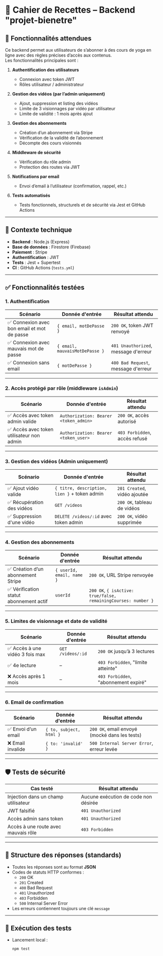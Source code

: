 # 📒 Cahier de Recettes – Backend "projet-bienetre"

## 🎯 Fonctionnalités attendues

Ce backend permet aux utilisateurs de s’abonner à des cours de yoga en ligne avec des règles précises d’accès aux contenus.  
Les fonctionnalités principales sont :

1. **Authentification des utilisateurs**
    - Connexion avec token JWT
    - Rôles utilisateur / administrateur

2. **Gestion des vidéos (par l’admin uniquement)**
    - Ajout, suppression et listing des vidéos
    - Limite de 3 visionnages par vidéo par utilisateur
    - Limite de validité : 1 mois après ajout

3. **Gestion des abonnements**
    - Création d’un abonnement via Stripe
    - Vérification de la validité de l’abonnement
    - Décompte des cours visionnés

4. **Middleware de sécurité**
    - Vérification du rôle admin
    - Protection des routes via JWT

5. **Notifications par email**
    - Envoi d’email à l’utilisateur (confirmation, rappel, etc.)

6. **Tests automatisés**
    - Tests fonctionnels, structurels et de sécurité via Jest et GitHub Actions

---

## 🔧 Contexte technique

- **Backend** : Node.js (Express)
- **Base de données** : Firestore (Firebase)
- **Paiement** : Stripe
- **Authentification** : JWT
- **Tests** : Jest + Supertest
- **CI** : GitHub Actions (`tests.yml`)

---

## ✅ Fonctionnalités testées

### 1. Authentification

| Scénario | Donnée d'entrée | Résultat attendu |
|---------|------------------|------------------|
| ✅ Connexion avec bon email et mot de passe | `{ email, motDePasse }` | `200 OK`, token JWT renvoyé |
| ✅ Connexion avec mauvais mot de passe | `{ email, mauvaisMotDePasse }` | `401 Unauthorized`, message d'erreur |
| ✅ Connexion sans email | `{ motDePasse }` | `400 Bad Request`, message d'erreur |

---

### 2. Accès protégé par rôle (middleware `isAdmin`)

| Scénario | Donnée d'entrée | Résultat attendu |
|---------|------------------|------------------|
| ✅ Accès avec token admin valide | `Authorization: Bearer <token_admin>` | `200 OK`, accès autorisé |
| ✅ Accès avec token utilisateur non admin | `Authorization: Bearer <token_user>` | `403 Forbidden`, accès refusé |

---

### 3. Gestion des vidéos (Admin uniquement)

| Scénario | Donnée d'entrée | Résultat attendu |
|---------|------------------|------------------|
| ✅ Ajout vidéo valide | `{ titre, description, lien }` + token admin | `201 Created`, vidéo ajoutée |
| ✅ Récupération des vidéos | `GET /videos` | `200 OK`, tableau de vidéos |
| ✅ Suppression d'une vidéo | `DELETE /videos/:id` avec token admin | `200 OK`, vidéo supprimée |

---

### 4. Gestion des abonnements

| Scénario | Donnée d'entrée | Résultat attendu |
|---------|------------------|------------------|
| ✅ Création d’un abonnement Stripe | `{ userId, email, name }` | `200 OK`, URL Stripe renvoyée |
| ✅ Vérification statut abonnement actif | `userId` | `200 OK`, `{ isActive: true/false, remainingCourses: number }` |

---

### 5. Limites de visionnage et date de validité

| Scénario | Donnée d'entrée | Résultat attendu |
|---------|------------------|------------------|
| ✅ Accès à une vidéo 3 fois max | `GET /videos/:id` | `200 OK` jusqu’à 3 lectures |
| ✅ 4e lecture | – | `403 Forbidden`, "limite atteinte" |
| ❌ Accès après 1 mois | – | `403 Forbidden`, "abonnement expiré" |

---

### 6. Email de confirmation

| Scénario | Donnée d'entrée | Résultat attendu |
|---------|------------------|------------------|
| ✅ Envoi d’un email | `{ to, subject, html }` | `200 OK`, email envoyé (mocké dans les tests) |
| ❌ Email invalide | `{ to: 'invalid' }` | `500 Internal Server Error`, erreur levée |

---

## 🛡️ Tests de sécurité

| Cas testé | Résultat attendu |
|----------|------------------|
| Injection dans un champ utilisateur | Aucune exécution de code non désirée |
| JWT falsifié | `401 Unauthorized` |
| Accès admin sans token | `401 Unauthorized` |
| Accès à une route avec mauvais rôle | `403 Forbidden` |

---

## 🧪 Structure des réponses (standards)

- Toutes les réponses sont au format **JSON**
- Codes de statuts HTTP conformes :
    - `200` OK
    - `201` Created
    - `400` Bad Request
    - `401` Unauthorized
    - `403` Forbidden
    - `500` Internal Server Error
- Les erreurs contiennent toujours une clé `message`

---

## 🔁 Exécution des tests

- Lancement local :
  ```bash
  npm test
